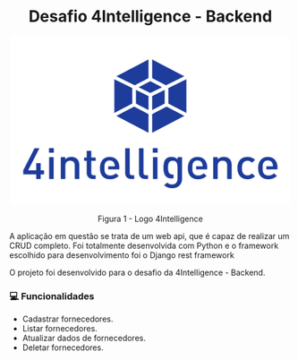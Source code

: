 <h1 align ="center">Desafio 4Intelligence - Backend</h1>

<p align="center">

<img src="https://github.com/G-ilian/Desafio4Intelligence/blob/main/4intelligence-Logo.jpg" height="300" width="500" >
</p>
<p align="center">Figura 1 - Logo 4Intelligence</p>

<p>A aplicação em questão se trata de um web api, que é capaz de realizar um CRUD completo. Foi totalmente desenvolvida com Python e o framework escolhido para desenvolvimento foi o Django rest framework</p>

<p>O projeto foi desenvolvido para o desafio da 4Intelligence - Backend. </p>

### 💻 Funcionalidades
- Cadastrar fornecedores.
- Listar fornecedores.
- Atualizar dados de fornecedores.
- Deletar fornecedores.